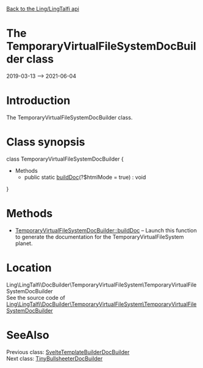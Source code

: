 [Back to the Ling/LingTalfi api](https://github.com/lingtalfi/LingTalfi/blob/master/doc/api/Ling/LingTalfi.md)



The TemporaryVirtualFileSystemDocBuilder class
================
2019-03-13 --> 2021-06-04






Introduction
============

The TemporaryVirtualFileSystemDocBuilder class.



Class synopsis
==============


class <span class="pl-k">TemporaryVirtualFileSystemDocBuilder</span>  {

- Methods
    - public static [buildDoc](https://github.com/lingtalfi/LingTalfi/blob/master/doc/api/Ling/LingTalfi/DocBuilder/TemporaryVirtualFileSystem/TemporaryVirtualFileSystemDocBuilder/buildDoc.md)(?$htmlMode = true) : void

}






Methods
==============

- [TemporaryVirtualFileSystemDocBuilder::buildDoc](https://github.com/lingtalfi/LingTalfi/blob/master/doc/api/Ling/LingTalfi/DocBuilder/TemporaryVirtualFileSystem/TemporaryVirtualFileSystemDocBuilder/buildDoc.md) &ndash; Launch this function to generate the documentation for the TemporaryVirtualFileSystem planet.





Location
=============
Ling\LingTalfi\DocBuilder\TemporaryVirtualFileSystem\TemporaryVirtualFileSystemDocBuilder<br>
See the source code of [Ling\LingTalfi\DocBuilder\TemporaryVirtualFileSystem\TemporaryVirtualFileSystemDocBuilder](https://github.com/lingtalfi/LingTalfi/blob/master/DocBuilder/TemporaryVirtualFileSystem/TemporaryVirtualFileSystemDocBuilder.php)



SeeAlso
==============
Previous class: [SvelteTemplateBuilderDocBuilder](https://github.com/lingtalfi/LingTalfi/blob/master/doc/api/Ling/LingTalfi/DocBuilder/SvelteTemplateBuilder/SvelteTemplateBuilderDocBuilder.md)<br>Next class: [TinyBullsheeterDocBuilder](https://github.com/lingtalfi/LingTalfi/blob/master/doc/api/Ling/LingTalfi/DocBuilder/TinyBullsheeter/TinyBullsheeterDocBuilder.md)<br>
